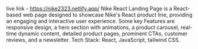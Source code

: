 live link - https://nike2323.netlify.app/
Nike React Landing Page is a React-based web page designed to showcase Nike's React product line, providing an engaging and interactive user experience. 
Some key Features are responsive design, a hero section with animations, a product carousel, real-time dynamic content, detailed product pages, prominent CTAs, customer reviews, and a newsletter. 
Tech Stack: React, JavaScript, tailwind CSS. 
